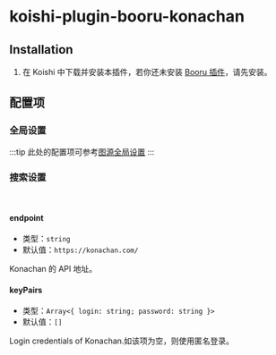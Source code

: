 # koishi-plugin-booru-konachan

## Installation

1. 在 Koishi 中下载并安装本插件，若你还未安装 [Booru 插件](../index.md)，请先安装。

## 配置项

### 全局设置

:::tip
此处的配置项可参考[图源全局设置](../config#global-settings)
:::

### 搜索设置

<br>

#### endpoint

- 类型：`string`
- 默认值：`https://konachan.com/`

Konachan 的 API 地址。

#### keyPairs

- 类型：`Array<{ login: string; password: string }>`
- 默认值：`[]`

Login credentials of Konachan.如该项为空，则使用匿名登录。
